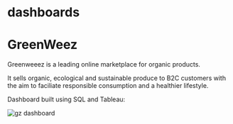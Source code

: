 # dashboards

# GreenWeez
Greenweeez is a leading online marketplace for organic products.

It sells organic, ecological and sustainable produce to B2C customers with the aim to faciliate responsible consumption and a healthier lifestyle.


Dashboard built using SQL and Tableau:

![gz dashboard](https://github.com/user-attachments/assets/b709b15a-ec7a-4efc-8655-6bb85ce23f78)
